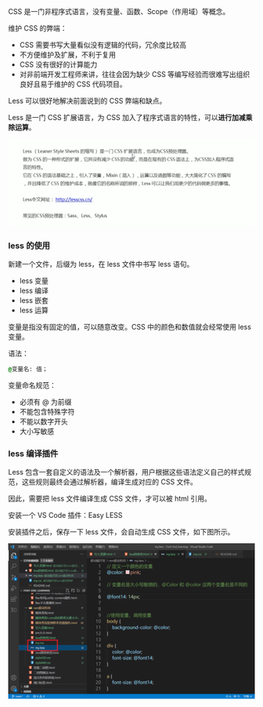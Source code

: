 CSS 是一门非程序式语言，没有变量、函数、Scope（作用域）等概念。

维护 CSS 的弊端：

- CSS 需要书写大量看似没有逻辑的代码，冗余度比较高
- 不方便维护及扩展，不利于复用
- CSS 没有很好的计算能力
- 对非前端开发工程师来讲，往往会因为缺少 CSS 等编写经验而很难写出组织良好且易于维护的 CSS 代码项目。

Less 可以很好地解决前面说到的 CSS 弊端和缺点。

Less 是一门 CSS 扩展语言，为 CSS 加入了程序式语言的特性，可以**进行加减乘除运算**。  

![1631697149378](../assets/Less基础/1631697149378.png)

### less 的使用

新建一个文件，后缀为 less，在 less 文件中书写 less 语句。

- less 变量
- less 编译
- less 嵌套
- less 运算

变量是指没有固定的值，可以随意改变。CSS 中的颜色和数值就会经常使用 less 变量。

语法：

```css
@变量名: 值；
```

变量命名规范：

- 必须有 @ 为前缀
- 不能包含特殊字符
- 不能以数字开头
- 大小写敏感

### less 编译插件

Less 包含一套自定义的语法及一个解析器，用户根据这些语法定义自己的样式规范，这些规则最终会通过解析器，编译生成对应的 CSS 文件。

因此，需要把 less 文件编译生成 CSS 文件，才可以被 html 引用。

安装一个 VS Code 插件：Easy LESS

安装插件之后，保存一下 less 文件，会自动生成 CSS 文件，如下图所示。  

![1631697261280](../assets/Less基础/1631697261280.png)
